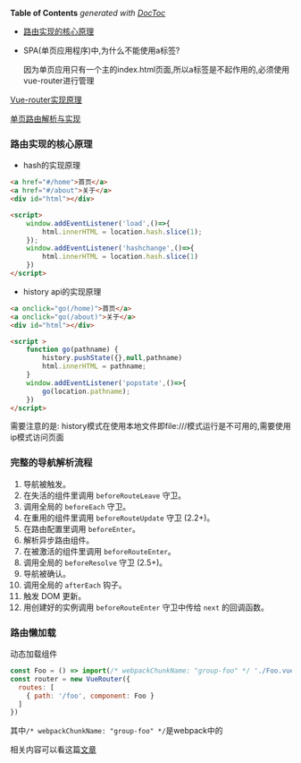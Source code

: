 <!-- START doctoc generated TOC please keep comment here to allow auto update -->
<!-- DON'T EDIT THIS SECTION, INSTEAD RE-RUN doctoc TO UPDATE -->
**Table of Contents**  *generated with [DocToc](https://github.com/thlorenz/doctoc)*

- [路由实现的核心原理](#%E8%B7%AF%E7%94%B1%E5%AE%9E%E7%8E%B0%E7%9A%84%E6%A0%B8%E5%BF%83%E5%8E%9F%E7%90%86)

<!-- END doctoc generated TOC please keep comment here to allow auto update -->

- SPA(单页应用程序)中,为什么不能使用a标签?

  因为单页应用只有一个主的index.html页面,所以a标签是不起作用的,必须使用vue-router进行管理

[Vue-router实现原理](https://juejin.im/post/5bc6eb875188255c9c755df2)

[单页路由解析与实现](https://github.com/chenqf/frontEndBlog/issues/11)

### 路由实现的核心原理

- hash的实现原理

```html
<a href="#/home">首页</a>
<a href="#/about">关于</a>
<div id="html"></div>

<script>
    window.addEventListener('load',()=>{
        html.innerHTML = location.hash.slice(1);
    });
    window.addEventListener('hashchange',()=>{
        html.innerHTML = location.hash.slice(1)
    })
</script>
```

- history api的实现原理

```html
<a onclick="go(/home)">首页</a>
<a onclick="go(/about)">关于</a>
<div id="html"></div>

<script >
    function go(pathname) {
        history.pushState({},null,pathname)
        html.innerHTML = pathname;
    }
    window.addEventListener('popstate',()=>{
        go(location.pathname);
    })
</script>
```

需要注意的是: history模式在使用本地文件即file:///模式运行是不可用的,需要使用ip模式访问页面

### 完整的导航解析流程

1. 导航被触发。
2. 在失活的组件里调用 `beforeRouteLeave` 守卫。
3. 调用全局的 `beforeEach` 守卫。
4. 在重用的组件里调用 `beforeRouteUpdate` 守卫 (2.2+)。
5. 在路由配置里调用 `beforeEnter`。
6. 解析异步路由组件。
7. 在被激活的组件里调用 `beforeRouteEnter`。
8. 调用全局的 `beforeResolve` 守卫 (2.5+)。
9. 导航被确认。
10. 调用全局的 `afterEach` 钩子。
11. 触发 DOM 更新。
12. 用创建好的实例调用 `beforeRouteEnter` 守卫中传给 `next` 的回调函数。

### 路由懒加载

动态加载组件

```js
const Foo = () => import(/* webpackChunkName: "group-foo" */ './Foo.vue')
const router = new VueRouter({
  routes: [
    { path: '/foo', component: Foo }
  ]
})
```

其中`/* webpackChunkName: "group-foo" */`是webpack中的

相关内容可以看这篇[文章](https://github.com/mrdulin/blog/issues/43)